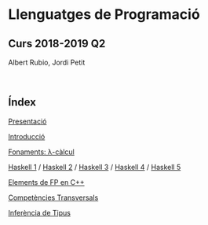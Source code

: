 
# Llenguatges de Programació

## Curs 2018-2019 Q2

Albert Rubio, Jordi Petit

<br/>

## Índex

[Presentació](01-presentacio.html)

[Introducció](02-introduccio.html)

[Fonaments: λ-càlcul](03-lambda-calcul.html)

[Haskell 1](04-haskell.html) /
[Haskell 2](05-haskell.html) /
[Haskell 3](06-haskell.html) /
[Haskell 4](07-haskell.html) /
[Haskell 5](08-haskell.html)

[Elements de FP en C++](09-fp-c++.html)

[Competències Transversals](10-treball-lps.html)

[Inferència de Tipus](11-inferencia-tipus.html)
